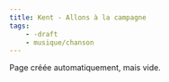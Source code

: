 ```yaml
---
title: Kent - Allons à la campagne
tags:
    - -draft
    - musique/chanson
---
```


Page créée automatiquement, mais vide.
